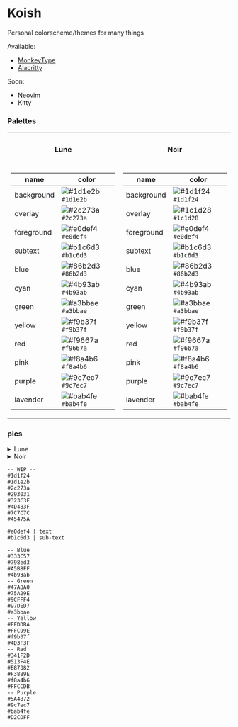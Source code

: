 # Koish
Personal colorscheme/themes for many things

Available: 
 - [MonkeyType](https://monkeytype.com?customTheme=WyIjMWQxZTJiIiwiI2JhYjRmZSIsIiNmOWIzN2YiLCIjYjFjNmQzIiwiIzJjMjczYSIsIiNlMGRlZjQiLCIjZjk2NjdhIiwiIzliM2I1ZCIsIiNmMDU1N2EiLCIjN2EyYzRkIl0=)
 - [Alacritty](./koish.yaml)
 
Soon:
 - Neovim
 - Kitty

### Palettes

<table>
<tr>
<th>

#### Lune

</th>
<th>

#### Noir

</th>
</tr>
<td>

| name       | color   |
|------------|---------|
| background | ![#1d1e2b](https://placehold.co/15x15/1d1e2b/1d1e2b.png) `#1d1e2b` |
| overlay    | ![#2c273a](https://placehold.co/15x15/2c273a/2c273a.png) `#2c273a` |
| foreground | ![#e0def4](https://placehold.co/15x15/e0def4/e0def4.png) `#e0def4` |
| subtext    | ![#b1c6d3](https://placehold.co/15x15/b1c6d3/b1c6d3.png) `#b1c6d3` |
| blue       | ![#86b2d3](https://placehold.co/15x15/86b2d3/86b2d3.png) `#86b2d3` |
| cyan       | ![#4b93ab](https://placehold.co/15x15/4b93ab/4b93ab.png) `#4b93ab` |
| green      | ![#a3bbae](https://placehold.co/15x15/a3bbae/a3bbae.png) `#a3bbae` |
| yellow     | ![#f9b37f](https://placehold.co/15x15/f9b37f/f9b37f.png) `#f9b37f` |
| red        | ![#f9667a](https://placehold.co/15x15/f9667a/f9667a.png) `#f9667a` |
| pink       | ![#f8a4b6](https://placehold.co/15x15/f8a4b6/f8a4b6.png) `#f8a4b6` |
| purple     | ![#9c7ec7](https://placehold.co/15x15/9c7ec7/9c7ec7.png) `#9c7ec7` |
| lavender   | ![#bab4fe](https://placehold.co/15x15/bab4fe/bab4fe.png) `#bab4fe` |
</td>

<td>

| name       | color   |
|------------|---------|
| background | ![#1d1f24](https://placehold.co/15x15/1d1f24/1d1f24.png) `#1d1f24` |
| overlay    | ![#1c1d28](https://placehold.co/15x15/1c1d28/1c1d28.png) `#1c1d28` |
| foreground | ![#e0def4](https://placehold.co/15x15/e0def4/e0def4.png) `#e0def4` |
| subtext    | ![#b1c6d3](https://placehold.co/15x15/b1c6d3/b1c6d3.png) `#b1c6d3` |
| blue       | ![#86b2d3](https://placehold.co/15x15/86b2d3/86b2d3.png) `#86b2d3` |
| cyan       | ![#4b93ab](https://placehold.co/15x15/4b93ab/4b93ab.png) `#4b93ab` |
| green      | ![#a3bbae](https://placehold.co/15x15/a3bbae/a3bbae.png) `#a3bbae` |
| yellow     | ![#f9b37f](https://placehold.co/15x15/f9b37f/f9b37f.png) `#f9b37f` |
| red        | ![#f9667a](https://placehold.co/15x15/f9667a/f9667a.png) `#f9667a` |
| pink       | ![#f8a4b6](https://placehold.co/15x15/f8a4b6/f8a4b6.png) `#f8a4b6` |
| purple     | ![#9c7ec7](https://placehold.co/15x15/9c7ec7/9c7ec7.png) `#9c7ec7` |
| lavender   | ![#bab4fe](https://placehold.co/15x15/bab4fe/bab4fe.png) `#bab4fe` |

</td>
</table>


### pics
<details><summary>Lune</summary>
<div align='center'>

![image](https://user-images.githubusercontent.com/53125029/228294392-5dbf5a85-dbfe-4945-9654-b56e48584c01.png)
</div>
</details>

<details><summary>Noir</summary>
<div align='center'>

![image](https://user-images.githubusercontent.com/53125029/228337672-85b221af-e437-458c-a871-dec64500135a.png)
![image](https://user-images.githubusercontent.com/53125029/228337900-510f7e35-ce86-4e71-b0c0-364b8539fad9.png)
</div>
</details>

```
-- WIP --
#1d1f24
#1d1e2b
#2c273a
#293031
#323C3F
#4D4B3F
#7C7C7C
#45475A

#e0def4 | text
#b1c6d3 | sub-text

-- Blue
#333C57
#798ed3
#A5B8FF
#4b93ab
-- Green
#47A8A0
#75A29E
#9CFFF4
#97DED7
#a3bbae
-- Yellow
#FFDDBA
#FFC99E
#f9b37f
#4D3F3F
-- Red
#341F2D
#513F4E
#E87382
#F38B9E
#f8a4b6
#FFCCDB
-- Purple
#5A4B72
#9c7ec7
#bab4fe
#D2CDFF
```
